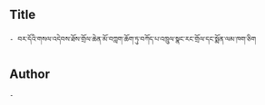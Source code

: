## Title
	- བར་དོའི་གསལ་འདེབས་ཐོས་གྲོལ་ཆེན་མོ་བཀླག་ཆོག་ཏུ་བཀོད་པ་འཁྲུལ་སྣང་རང་གྲོལ་དང་སྨོན་ལམ་ཁག་ཅིག

## Author
	- 

